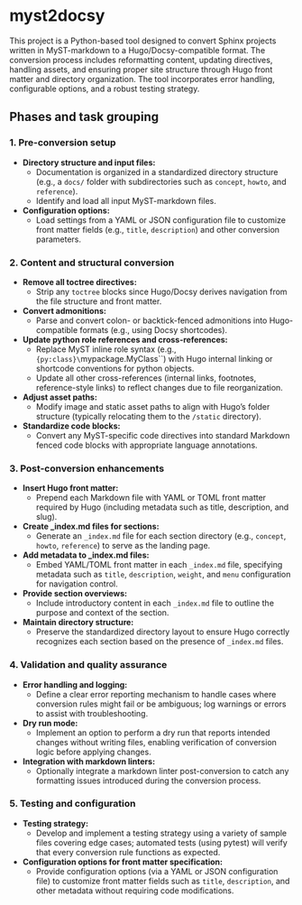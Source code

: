 # myst2docsy

This project is a Python-based tool designed to convert Sphinx projects written in MyST-markdown to a Hugo/Docsy-compatible format. The conversion process includes reformatting content, updating directives, handling assets, and ensuring proper site structure through Hugo front matter and directory organization. The tool incorporates error handling, configurable options, and a robust testing strategy.

## Phases and task grouping

### 1. Pre-conversion setup

- **Directory structure and input files:**
  - Documentation is organized in a standardized directory structure (e.g., a `docs/` folder with subdirectories such as `concept`, `howto`, and `reference`).
  - Identify and load all input MyST-markdown files.
- **Configuration options:**
  - Load settings from a YAML or JSON configuration file to customize front matter fields (e.g., `title`, `description`) and other conversion parameters.

### 2. Content and structural conversion

- **Remove all toctree directives:**
  - Strip any `toctree` blocks since Hugo/Docsy derives navigation from the file structure and front matter.
- **Convert admonitions:**
  - Parse and convert colon- or backtick-fenced admonitions into Hugo-compatible formats (e.g., using Docsy shortcodes).
- **Update python role references and cross-references:**
  - Replace MyST inline role syntax (e.g., `{py:class}\`mypackage.MyClass\``) with Hugo internal linking or shortcode conventions for python objects.
  - Update all other cross-references (internal links, footnotes, reference-style links) to reflect changes due to file reorganization.
- **Adjust asset paths:**
  - Modify image and static asset paths to align with Hugo’s folder structure (typically relocating them to the `/static` directory).
- **Standardize code blocks:**
  - Convert any MyST-specific code directives into standard Markdown fenced code blocks with appropriate language annotations.

### 3. Post-conversion enhancements

- **Insert Hugo front matter:**
  - Prepend each Markdown file with YAML or TOML front matter required by Hugo (including metadata such as title, description, and slug).
- **Create _index.md files for sections:**
  - Generate an `_index.md` file for each section directory (e.g., `concept`, `howto`, `reference`) to serve as the landing page.
- **Add metadata to _index.md files:**
  - Embed YAML/TOML front matter in each `_index.md` file, specifying metadata such as `title`, `description`, `weight`, and `menu` configuration for navigation control.
- **Provide section overviews:**
  - Include introductory content in each `_index.md` file to outline the purpose and context of the section.
- **Maintain directory structure:**
  - Preserve the standardized directory layout to ensure Hugo correctly recognizes each section based on the presence of `_index.md` files.

### 4. Validation and quality assurance

- **Error handling and logging:**
  - Define a clear error reporting mechanism to handle cases where conversion rules might fail or be ambiguous; log warnings or errors to assist with troubleshooting.
- **Dry run mode:**
  - Implement an option to perform a dry run that reports intended changes without writing files, enabling verification of conversion logic before applying changes.
- **Integration with markdown linters:**
  - Optionally integrate a markdown linter post-conversion to catch any formatting issues introduced during the conversion process.

### 5. Testing and configuration

- **Testing strategy:**
  - Develop and implement a testing strategy using a variety of sample files covering edge cases; automated tests (using pytest) will verify that every conversion rule functions as expected.
- **Configuration options for front matter specification:**
  - Provide configuration options (via a YAML or JSON configuration file) to customize front matter fields such as `title`, `description`, and other metadata without requiring code modifications.
